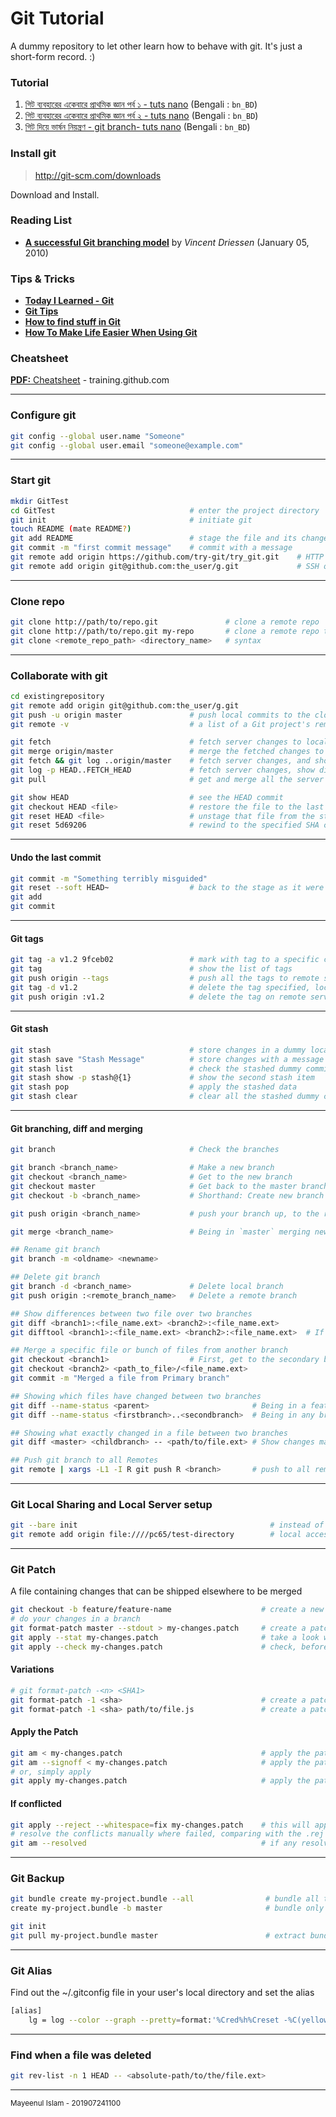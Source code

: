 Git Tutorial
============
A dummy repository to let other learn how to behave with git. It's just a short-form record. :)

### Tutorial
1. [গিট ব্যবহারের একেবারে প্রাথমিক জ্ঞান পর্ব ১ - tuts nano](http://tuts.nanodesignsbd.com/basics-of-git-1/) (Bengali : `bn_BD`)
2. [গিট ব্যবহারের একেবারে প্রাথমিক জ্ঞান পর্ব ২ - tuts nano](http://tuts.nanodesignsbd.com/basics-of-git-2/) (Bengali : `bn_BD`)
3. [গিট দিয়ে ভার্ষন নিয়ন্ত্রণ - git branch- tuts nano](http://tuts.nanodesignsbd.com/git-branching/) (Bengali : `bn_BD`)

### Install git
> http://git-scm.com/downloads

Download and Install.

### Reading List
* [**A successful Git branching model**](http://nvie.com/posts/a-successful-git-branching-model/) by *Vincent Driessen* (January 05, 2010)

### Tips & Tricks
* [**Today I Learned - Git**](https://github.com/jbranchaud/til#git)
* [**Git Tips**](https://github.com/git-tips/tips)
* [**How to find stuff in Git**](https://www.tygertec.com/find-stuff-git/)
* [**How To Make Life Easier When Using Git**](https://www.smashingmagazine.com/make-life-easier-when-using-git/)

### Cheatsheet
[**PDF:** Cheatsheet](https://services.github.com/on-demand/downloads/github-git-cheat-sheet.pdf) - training.github.com

---

### Configure git

```bash
git config --global user.name "Someone"
git config --global user.email "someone@example.com"
```

---
### Start git

```bash
mkdir GitTest
cd GitTest                              # enter the project directory
git init                                # initiate git
touch README (mate README?)
git add README                          # stage the file and its changes
git commit -m "first commit message"    # commit with a message
git remote add origin https://github.com/try-git/try_git.git    # HTTP origin
git remote add origin git@github.com:the_user/g.git             # SSH origin

```

---
### Clone repo

```bash
git clone http://path/to/repo.git               # clone a remote repo
git clone http://path/to/repo.git my-repo       # clone a remote repo to a specific directory
git clone <remote_repo_path> <directory_name>   # syntax
```

---
### Collaborate with git

```bash
cd existingrepository
git remote add origin git@github.com:the_user/g.git
git push -u origin master               # push local commits to the cloud
git remote -v                           # a list of a Git project's remotes

git fetch                               # fetch server changes to local repo *(but do nothing)*
git merge origin/master                 # merge the fetched changes to the master
git fetch && git log ..origin/master    # fetch server changes, and show the commit message
git log -p HEAD..FETCH_HEAD             # fetch server changes, show differences local-vs-remote
git pull                                # get and merge all the server changes

git show HEAD                           # see the HEAD commit
git checkout HEAD <file>                # restore the file to the last commit
git reset HEAD <file>                   # unstage that file from the staging area
git reset 5d69206                       # rewind to the specified SHA commit *(first 7 chars. of the 40 char SHA code)*
```

---
#### Undo the last commit

```bash
git commit -m "Something terribly misguided"
git reset --soft HEAD~                  # back to the stage as it were before committing
git add
git commit

```

---
#### Git tags

```bash
git tag -a v1.2 9fceb02                 # mark with tag to a specific commit
git tag                                 # show the list of tags
git push origin --tags                  # push all the tags to remote server
git tag -d v1.2                         # delete the tag specified, locally
git push origin :v1.2                   # delete the tag on remote server by sending empty tag
```

---
#### Git stash

```bash
git stash                               # store changes in a dummy local storage
git stash save "Stash Message"          # store changes with a message to remember
git stash list                          # check the stashed dummy commits
git stash show -p stash@{1}             # show the second stash item
git stash pop                           # apply the stashed data
git stash clear                         # clear all the stashed dummy commits
```

---
#### Git branching, diff and merging

```bash
git branch                              # Check the branches

git branch <branch_name>                # Make a new branch
git checkout <branch_name>              # Get to the new branch
git checkout master                     # Get back to the master branch
git checkout -b <branch_name>           # Shorthand: Create new branch and move onto it

git push origin <branch_name>           # push your branch up, to the remote, origin

git merge <branch_name>                 # Being in `master` merging new branch to `master`

## Rename git branch
git branch -m <oldname> <newname>

## Delete git branch
git branch -d <branch_name>             # Delete local branch
git push origin :<remote_branch_name>   # Delete a remote branch

## Show differences between two file over two branches
git diff <branch1>:<file_name.ext> <branch2>:<file_name.ext>
git difftool <branch1>:<file_name.ext> <branch2>:<file_name.ext>  # If Git DiffTool is configured

## Merge a specific file or bunch of files from another branch
git checkout <branch1>                  # First, get to the secondary branch
git checkout <branch2> <path_to_file>/<file_name.ext>
git commit -m "Merged a file from Primary branch"

## Showing which files have changed between two branches
git diff --name-status <parent>                       # Being in a feature branch, display file changes with master
git diff --name-status <firstbranch>..<secondbranch>  # Being in any branch, check differences between two branches

## Showing what exactly changed in a file between two branches
git diff <master> <childbranch> -- <path/to/file.ext> # Show changes made in childbranch in comparison to master branch

## Push git branch to all Remotes
git remote | xargs -L1 -I R git push R <branch>       # push to all remotes
```

---
### Git Local Sharing and Local Server setup

```bash
git --bare init                                           # instead of init it will create a base, not a repo
git remote add origin file:////pc65/test-directory        # local access to the folder required
```
---
### Git Patch
A file containing changes that can be shipped elsewhere to be merged
```bash
git checkout -b feature/feature-name                    # create a new branch for a feature
# do your changes in a branch
git format-patch master --stdout > my-changes.patch     # create a patch from this branch in contrast to 'master' branch, with the name 'my-changes.patch'
git apply --stat my-changes.patch                       # take a look what changes are in this patch
git apply --check my-changes.patch                      # check, before applying whether it could be merged easily or there is any conflict
```

#### Variations
```bash
# git format-patch -<n> <SHA1>
git format-patch -1 <sha>                               # create a patch only containing the diffs of a specific commit
git format-patch -1 <sha> path/to/file.js               # create a patch only containing the diffs of a specific file from a commit
```

#### Apply the Patch
```bash
git am < my-changes.patch                               # apply the patch
git am --signoff < my-changes.patch                     # apply the patch with signed off by the user
# or, simply apply
git apply my-changes.patch                              # apply the patch, if no conflict
```
#### If conflicted
```bash
git apply --reject --whitespace=fix my-changes.patch    # this will apply changes where there is no conflicts. There will be some .rej files where it fails to resolve conflicts
# resolve the conflicts manually where failed, comparing with the .rej files
git am --resolved                                       # if any resolve in underway, do it when you resolved the issues
```

---
### Git Backup

```bash
git bundle create my-project.bundle --all                # bundle all the branches into a single file as a backup
create my-project.bundle -b master                       # bundle only the master branch into a single file for backup

git init
git pull my-project.bundle master                        # extract bundle file to complete repository
```

---
### Git Alias
Find out the ~/.gitconfig file in your user's local directory and set the alias

```bash
[alias]
    lg = log --color --graph --pretty=format:'%Cred%h%Creset -%C(yellow)%d%Creset %s %Cgreen(%cr) %C(bold blue)<%an>%Creset' --abbrev-commit --branches
```
---
### Find when a file was deleted
```bash
git rev-list -n 1 HEAD -- <absolute-path/to/the/file.ext>
```

---
<sup>Mayeenul Islam - <time class="updated" datetime="2019-07-24T11:00:00+06:00">201907241100</time></sup>
